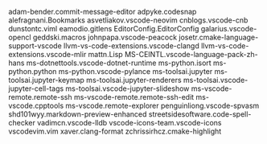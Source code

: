 adam-bender.commit-message-editor
adpyke.codesnap
alefragnani.Bookmarks
asvetliakov.vscode-neovim
cnblogs.vscode-cnb
dunstontc.viml
eamodio.gitlens
EditorConfig.EditorConfig
galarius.vscode-opencl
geddski.macros
johnpapa.vscode-peacock
josetr.cmake-language-support-vscode
llvm-vs-code-extensions.vscode-clangd
llvm-vs-code-extensions.vscode-mlir
mattn.Lisp
MS-CEINTL.vscode-language-pack-zh-hans
ms-dotnettools.vscode-dotnet-runtime
ms-python.isort
ms-python.python
ms-python.vscode-pylance
ms-toolsai.jupyter
ms-toolsai.jupyter-keymap
ms-toolsai.jupyter-renderers
ms-toolsai.vscode-jupyter-cell-tags
ms-toolsai.vscode-jupyter-slideshow
ms-vscode-remote.remote-ssh
ms-vscode-remote.remote-ssh-edit
ms-vscode.cpptools
ms-vscode.remote-explorer
penguinliong.vscode-spvasm
shd101wyy.markdown-preview-enhanced
streetsidesoftware.code-spell-checker
vadimcn.vscode-lldb
vscode-icons-team.vscode-icons
vscodevim.vim
xaver.clang-format
zchrissirhcz.cmake-highlight
